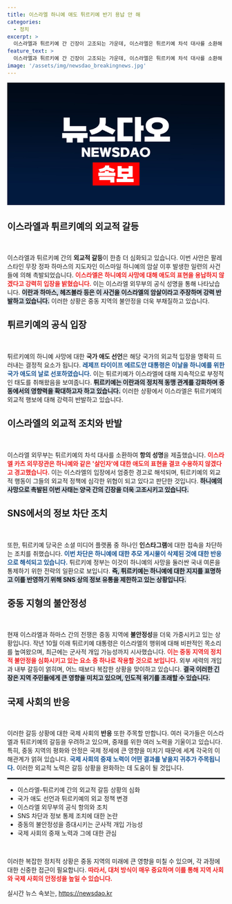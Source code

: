 ```yaml
---
title: 이스라엘 하니예 애도 튀르키예 반기 용납 안 해
categories:
  - 정치
excerpt: >
  이스라엘과 튀르키예 간 긴장이 고조되는 가운데, 이스라엘은 튀르키예 차석 대사를 소환해 항의하며 하마스 지도자 하니예의 추모에 강력 반발했습니다. 이에 튀르키예는 인스타그램 접속을 차단하며 복수에 나섰습니다. 지금 이 지역에서 무슨 일이 벌어지고 있는지 클릭해 확인하세요!
feature_text: >
  이스라엘과 튀르키예 간 긴장이 고조되는 가운데, 이스라엘은 튀르키예 차석 대사를 소환해 항의하며 하마스 지도자 하니예의 추모에 강력 반발했습니다. 이에 튀르키예는 인스타그램 접속을 차단하며 복수에 나섰습니다. 지금 이 지역에서 무슨 일이 벌어지고 있는지 클릭해 확인하세요!
image: '/assets/img/newsdao_breakingnews.jpg'
---
```


<p><img src="/assets/img/newsdao_breakingnews.jpg" alt="ranknews 속보" /></p>

<h2 data-ke-size="size26">이스라엘과 튀르키예의 외교적 갈등</h2>

<p data-ke-size="size16">&nbsp;</p>

<p>이스라엘과 튀르키예 간의 <b>외교적 갈등</b>이 한층 더 심화되고 있습니다. 이번 사안은 팔레스타인 무장 정파 하마스의 지도자인 이스마일 하니예의 암살 이후 발생한 일련의 사건들에 의해 촉발되었습니다. <b><span style="color: #ee2323;">이스라엘은 하니예의 사망에 대해 애도의 표현을 용납하지 않겠다고 강력히 입장을 밝혔습니다.</span></b> 이는 이스라엘 외무부의 공식 성명을 통해 나타났습니다. <b><span style="background-color: #21538527;">이란과 하마스, 헤즈볼라 등은 이 사건을 이스라엘의 암살이라고 주장하며 강력 반발하고 있습니다.</span></b> 이러한 상황은 중동 지역의 불안정을 더욱 부채질하고 있습니다.</p>

<h2 data-ke-size="size26">튀르키예의 공식 입장</h2>

<p data-ke-size="size16">&nbsp;</p>

<p>튀르키예의 하니예 사망에 대한 <b>국가 애도 선언</b>은 해당 국가의 외교적 입장을 명확히 드러내는 결정적 요소가 됩니다. <b><span style="color: #1a5490;">레제프 타이이프 에르도안 대통령은 이날을 하니예를 위한 국가 애도의 날로 선포하였습니다.</span></b> 이는 튀르키예가 이스라엘에 대해 지속적으로 부정적인 태도를 취해왔음을 보여줍니다. <b><span style="background-color: #21538527;">튀르키예는 이란과의 정치적 동맹 관계를 강화하며 중동에서의 영향력을 확대하고자 하고 있습니다.</span></b> 이러한 상황에서 이스라엘은 튀르키예의 외교적 행보에 대해 강력히 반발하고 있습니다.</p>

<h2 data-ke-size="size26">이스라엘의 외교적 조치와 반발</h2>

<p data-ke-size="size16">&nbsp;</p>

<p>이스라엘 외무부는 튀르키예의 차석 대사를 소환하여 <b>항의 성명</b>을 제출했습니다. <b><span style="color: #ee2323;">이스라엘 카츠 외무장관은 하니예와 같은 '살인자'에 대한 애도의 표현을 결코 수용하지 않겠다고 경고했습니다.</span></b> 이는 이스라엘의 입장에서 엄중한 경고로 해석되며, 튀르키예의 외교적 행동이 그들의 외교적 정책에 심각한 위협이 되고 있다고 판단한 것입니다. <b><span style="background-color: #21538527;">하니예의 사망으로 촉발된 이번 사태는 양국 간의 긴장을 더욱 고조시키고 있습니다.</span></b></p>

<h2 data-ke-size="size26">SNS에서의 정보 차단 조치</h2>

<p data-ke-size="size16">&nbsp;</p>

<p>또한, 튀르키예 당국은 소셜 미디어 플랫폼 중 하나인 <b>인스타그램</b>에 대한 접속을 차단하는 조치를 취했습니다. <b><span style="color: #1a5490;">이번 차단은 하니예에 대한 추모 게시물이 삭제된 것에 대한 반응으로 해석되고 있습니다.</span></b> 튀르키예 정부는 이것이 하니예의 사망을 둘러싼 국내 여론을 통제하기 위한 전략의 일환으로 보입니다. <b><span style="background-color: #21538527;">즉, 튀르키예는 하니예에 대한 지지를 표명하고 이를 반영하기 위해 SNS 상의 정보 유통을 제한하고 있는 상황입니다.</span></b></p>

<h2 data-ke-size="size26">중동 지형의 불안정성</h2>

<p data-ke-size="size16">&nbsp;</p>

<p>현재 이스라엘과 하마스 간의 전쟁은 중동 지역에 <b>불안정성</b>을 더욱 가중시키고 있는 상황입니다. 작년 10월 이래 튀르키예 대통령은 이스라엘의 행위에 대해 비판적인 목소리를 높여왔으며, 최근에는 군사적 개입 가능성까지 시사했습니다. <b><span style="color: #ee2323;">이는 중동 지역의 정치적 불안정을 심화시키고 있는 요소 중 하나로 작용할 것으로 보입니다.</span></b> 외부 세력의 개입과 내부 갈등이 얽히며, 어느 때보다 복잡한 상황을 맞이하고 있습니다. <b><span style="background-color: #21538527;">결국 이러한 긴장은 지역 주민들에게 큰 영향을 미치고 있으며, 인도적 위기를 초래할 수 있습니다.</span></b></p>

<h2 data-ke-size="size26">국제 사회의 반응</h2>

<p data-ke-size="size16">&nbsp;</p>

<p>이러한 갈등 상황에 대한 국제 사회의 <b>반응</b> 또한 주목할 만합니다. 여러 국가들은 이스라엘과 튀르키예의 갈등을 우려하고 있으며, 중재를 위한 여러 노력을 기울이고 있습니다. 특히, 중동 지역의 평화와 안정은 국제 정세에 큰 영향을 미치기 때문에 세계 각국의 이해관계가 얽혀 있습니다. <b><span style="color: #1a5490;">국제 사회의 중재 노력이 어떤 결과를 낳을지 귀추가 주목됩니다.</span></b> 이러한 외교적 노력은 갈등 상황을 완화하는 데 도움이 될 것입니다. </p>

<hr style="border:1px solid #000;">

<ul>
    <li>이스라엘-튀르키예 간의 외교적 갈등 상황의 심화</li>
    <li>국가 애도 선언과 튀르키예의 외교 정책 변경</li>
    <li>이스라엘 외무부의 공식 항의와 조치</li>
    <li>SNS 차단과 정보 통제 조치에 대한 논란</li>
    <li>중동의 불안정성을 증대시키는 군사적 개입 가능성</li>
    <li>국제 사회의 중재 노력과 그에 대한 관심</li>
</ul>

<p data-ke-size="size16">&nbsp;</p>

<p>이러한 복잡한 정치적 상황은 중동 지역의 미래에 큰 영향을 미칠 수 있으며, 각 과정에 대한 신중한 접근이 필요합니다. <b><span style="color: #ee2323;">따라서, 대처 방식이 매우 중요하며 이를 통해 지역 사회와 국제 사회의 안정성을 높일 수 있습니다.</span></b></p>
실시간 뉴스 속보는, <a href="https://newsdao.kr" rel="dofollow">https://newsdao.kr</a>


